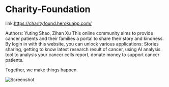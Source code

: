 # Charity-Foundation

link:https://charityfound.herokuapp.com/

Authors: Yuting Shao, Zihan Xu
This online community aims to provide cancer patients and their families a portal to share their story and kindness.
By login in with this website, you can unlock various applications: Stories sharing, getting to know latest research result of cancer, using AI analysis tool to
analysis your cancer cells report, donate money to support cancer patients.

Together, we make things happen.

![Screenshot](https://s2.loli.net/2022/11/01/fEcmU8xJbTOaznk.png)
